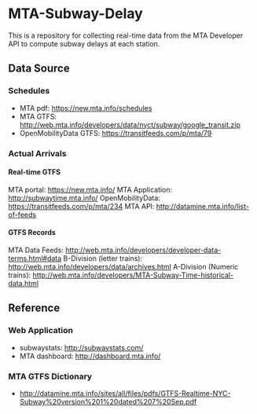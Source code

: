 # MTA-Subway-Delay
This is a repository for collecting real-time data from the MTA Developer API to compute subway delays at each station.

## Data Source
### Schedules
- MTA pdf: https://new.mta.info/schedules
- MTA GTFS: http://web.mta.info/developers/data/nyct/subway/google_transit.zip
- OpenMobilityData GTFS: https://transitfeeds.com/p/mta/79

### Actual Arrivals
#### Real-time GTFS
MTA portal: https://new.mta.info/
MTA Application: http://subwaytime.mta.info/
OpenMobilityData: https://transitfeeds.com/p/mta/234
MTA API: http://datamine.mta.info/list-of-feeds

#### GTFS Records
MTA Data Feeds: http://web.mta.info/developers/developer-data-terms.html#data
B-Division (letter trains): http://web.mta.info/developers/data/archives.html
A-Division (Numeric trains): http://web.mta.info/developers/MTA-Subway-Time-historical-data.html

## Reference
### Web Application
- subwaystats: http://subwaystats.com/
- MTA dashboard: http://dashboard.mta.info/

### MTA GTFS Dictionary
- http://datamine.mta.info/sites/all/files/pdfs/GTFS-Realtime-NYC-Subway%20version%201%20dated%207%20Sep.pdf
